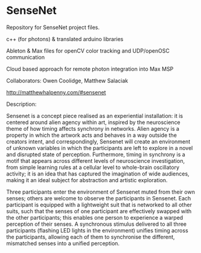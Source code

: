 # SenseNet

Repository for SenseNet project files. 

c++ (for photons) & translated arduino libraries

Ableton & Max files for openCV color tracking and UDP/openOSC communication

Cloud based approach for remote photon integration into Max MSP 

Collaborators: Owen Coolidge, Matthew Salaciak

http://matthewhalpenny.com/#sensenet

Description:

Sensenet is a concept piece realised as an experiential installation: it is centered around alien agency within art, inspired by the neuroscience theme of how timing affects synchrony in networks. Alien agency is a property in which the artwork acts and behaves in a way outside the creators intent, and correspondingly, Sensenet will create an environment of unknown variables in which the participants are left to explore in a novel and disrupted state of perception. Furthermore, timing in synchrony is a motif that appears across different levels of neuroscience investigation, from simple learning rules at a cellular level to whole-brain oscillatory activity; it is an idea that has captured the imagination of wide audiences, making it an ideal subject for abstraction and artistic exploration.

Three participants enter the environment of Sensenet muted from their own senses; others are welcome to observe the participants in Sensenet. Each participant is equipped with a lightweight suit that is networked to all other suits, such that the senses of one participant are effectively swapped with the other participants; this enables one person to experience a warped perception of their senses. A synchronous stimulus delivered to all three participants (flashing LED lights in the environment) unifies timing across the participants, allowing each of them to synchronise the different, mismatched senses into a unified perception.
